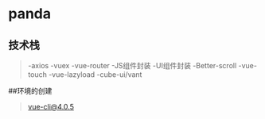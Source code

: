# panda

## 技术栈
>-axios
 -vuex
 -vue-router
 -JS组件封装
 -UI组件封装
 -Better-scroll
 -vue-touch
 -vue-lazyload
 -cube-ui/vant

 ##环境的创建
 >vue-cli@4.0.5